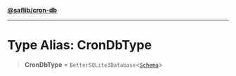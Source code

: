 [**@saflib/cron-db**](../index.md)

***

# Type Alias: CronDbType

> **CronDbType** = `BetterSQLite3Database`\<[`Schema`](Schema.md)\>

